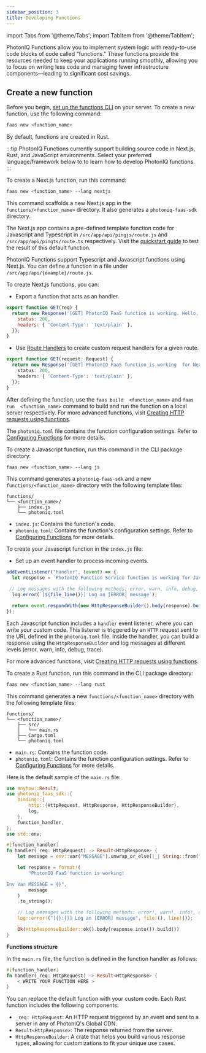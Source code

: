 ```yaml
---
sidebar_position: 3
title: Developing Functions
---
```


import Tabs from '@theme/Tabs';
import TabItem from '@theme/TabItem';

PhotonIQ Functions allow you to implement system logic with ready-to-use code blocks  of code called "functions." These functions provide the resources needed to keep your applications running smoothly, allowing you to focus on writing less code and managing fewer infrastructure components—leading to significant cost savings.


## Create a new function

Before you begin, [set up the functions CLI](../functions-quickstart.md#prerequisite) on your server. To create a new function, use the following command:

```bash
faas new <function_name>
```

By default, functions are created in Rust.

:::tip
PhotonIQ Functions currently support building source code in Next.js, Rust, and JavaScript environments. Select your preferred language/framework below to to learn how to develop PhotonIQ functions.
:::


<Tabs groupId="operating-systems">

<TabItem value="nextjs" label="Next.js">

To create a Next.js function, run this command:


```bash
faas new <function_name> --lang nextjs
```

This command scaffolds a new Next.js app in the `functions/<function_name>` directory. It also generates a `photoniq-faas-sdk` directory. 

The Next.js app contains a pre-defined template function code for Javascript and Typescript in `/src/app/api/pingjs/route.js` and `/src/app/api/pingts/route.ts` respectively. Visit the [quickstart guide](../functions-quickstart.md) to test the result of this default function.

PhotonIQ Functions support Typescript and Javascript functions using Next.js. You can define a function in a file under `/src/app/api/{example}/route.js`.

To create Next.js functions, you can:

- Export a function that acts as an handler.

```javascript title='api/{example}/route.js'
export function GET(req) {
  return new Response('[GET] PhotonIQ FaaS function is working. Hello, PhotonIQ Next.js Functions is working', {
    status: 200,
    headers: { 'Content-Type': 'text/plain' },
  });
}
```

- Use [Route Handlers](https://nextjs.org/docs/app/building-your-application/routing/route-handlers)  to create custom request handlers for a given route.

```typescript title='api/{example}/route.ts'
export function GET(request: Request) {
  return new Response('[GET] PhotonIQ FaaS function is working  for Next.js.', {
    status: 200,
    headers: { 'Content-Type': 'text/plain' },
  });
}
```

After defining the function, use the `faas build  <function_name>` and `faas run  <function_name>` command to build and run the function on a local server respectively. For more advanced functions, visit [Creating  HTTP requests using functions](creating-http-requests-with-functions.md).

The `photoniq.toml` file  contains the function configuration settings. Refer to [Configuring Functions](../configuring-functions.md) for more details.

</TabItem>

<TabItem value="js" label="Javascript">

To create a Javascript function, run this command in the CLI package directory:


```bash
faas new <function_name> --lang js
```

This command generates a `photoniq-faas-sdk` and  a new `functions/<function_name>` directory with the following template files:

```
functions/
└── <function_name>/
    ├── index.js
    └── photoniq.toml
```

- `index.js`: Contains the function's code.
- `photoniq.toml`: Contains the function's configuration settings. Refer to [Configuring Functions](../configuring-functions.md) for more details.

To create your Javascript function in the `index.js` file:

- Set up an event handler to process incoming events. 

```js title='index.js'
addEventListener("handler", (event) => {
  let response = `PhotonIQ Function Service function is working for Javascript functions`;

 // Log messages with the following methods: error, warn, info, debug, trace
  log.error(`[${file_line()}] Log an [ERROR] message`);

  return event.respondWith(new HttpResponseBuilder().body(response).build());
});

```

Each Javascript function includes a `handler` event listener, where you can write your custom code. This listener is triggered by an `HTTP` request sent to the URL defined in the `photoniq.toml` file. Inside the handler, you can build a response using the `HttpResponseBuilder` and log messages at different levels (error, warn, info, debug, trace).

For more advanced functions, visit [Creating  HTTP requests using functions](creating-http-requests-with-functions.md).
</TabItem>
<TabItem value="rust" label="Rust">

To create a Rust function, run this command in the CLI package directory:


```bash
faas new <function_name> --lang rust
```

This command generates a new `functions/<function_name>` directory with the following template files:

```
functions/
└── <function_name>/
    ├── src/
    │   └── main.rs
    ├── Cargo.toml
    └── photoniq.toml
```
- `main.rs`: Contains the function code.
- `photoniq.toml`: Contains the function configuration settings. Refer to [Configuring Functions](../configuring-functions.md) for more details.

Here is the default sample of the `main.rs` file:

```rust title='main.rs'
use anyhow::Result;
use photoniq_faas_sdk::{
    binding::{
        http::{HttpRequest, HttpResponse, HttpResponseBuilder},
        log,
    },
    function_handler,
};
use std::env;

#[function_handler]
fn handler(_req: HttpRequest) -> Result<HttpResponse> {
    let message = env::var("MESSAGE").unwrap_or_else(|_| String::from("Missing message"));

    let response = format!(
        "PhotonIQ FaaS function is working!

Env Var MESSAGE = {}",
        message
    )
    .to_string();

    // Log messages with the following methods: error!, warn!, info!, debug!, trace!
    log::error!("[{}:{}] Log an [ERROR] message", file!(), line!());

    Ok(HttpResponseBuilder::ok().body(response.into()).build())
}
```


**Functions structure**

In the `main.rs` file, the function is defined in the function handler as follows:

```rust
#[function_handler]
fn handler(_req: HttpRequest) -> Result<HttpResponse> {
    < WRITE YOUR FUNCTION HERE >
}
```

You can replace the default function with your custom code. Each Rust function includes the following components:

- `_req: HttpRequest`: An HTTP request triggered by an event and sent to a server in any of PhotonIQ's Global CDN.
- `Result<HttpResponse>`: The response returned from the server.
- `HttpResponseBuilder`: A crate that helps you build various response types, allowing for customizations to fit your unique use cases.

</TabItem>

</Tabs>